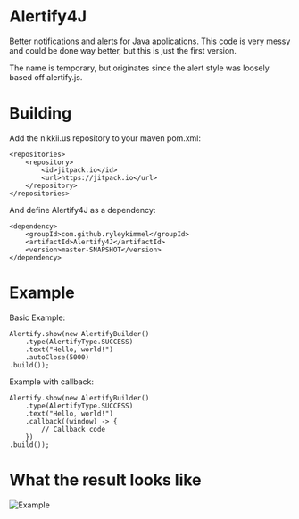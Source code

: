 Alertify4J
=======

Better notifications and alerts for Java applications. This code is very messy and could be done way better, but this is just the first version.

The name is temporary, but originates since the alert style was loosely based off alertify.js.

Building
========

Add the nikkii.us repository to your maven pom.xml:

	<repositories>
		<repository>
		    <id>jitpack.io</id>
		    <url>https://jitpack.io</url>
		</repository>
	</repositories>
    
And define Alertify4J as a dependency:

	<dependency>
	    <groupId>com.github.ryleykimmel</groupId>
	    <artifactId>Alertify4J</artifactId>
	    <version>master-SNAPSHOT</version>
	</dependency>

Example
========

Basic Example:

	Alertify.show(new AlertifyBuilder()
		.type(AlertifyType.SUCCESS)
		.text("Hello, world!")
		.autoClose(5000)
	.build());

Example with callback:

	Alertify.show(new AlertifyBuilder()
		.type(AlertifyType.SUCCESS)
		.text("Hello, world!")
		.callback((window) -> {
			// Callback code
		})
	.build());

What the result looks like
========
![Example](http://i.imgur.com/TM5PjL6.png)